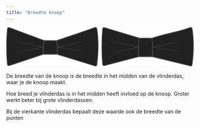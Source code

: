 ```yaml
---
title: "Breedte knoop"
---
```


![Breedte knoop](knotwidth.svg)

De breedte van de knoop is de breedte in het midden van de vlinderdas, waar je de knoop maakt.

Hoe breed je vlinderdas is in het midden heeft invloed op de knoop. Groter werkt beter bij grote vlinderdassen.

<Note>

Bij de vierkante vlinderdas bepaalt deze waarde ook de breedte van de punten

</Note>




